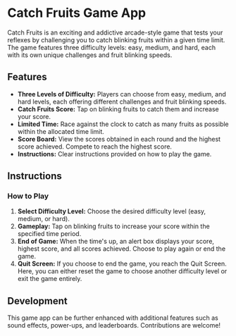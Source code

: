 # Catch Fruits Game App

Catch Fruits is an exciting and addictive arcade-style game that tests your reflexes by challenging you to catch blinking fruits within a given time limit. The game features three difficulty levels: easy, medium, and hard, each with its own unique challenges and fruit blinking speeds.

## Features

- **Three Levels of Difficulty:** Players can choose from easy, medium, and hard levels, each offering different challenges and fruit blinking speeds.
- **Catch Fruits Score:** Tap on blinking fruits to catch them and increase your score.
- **Limited Time:** Race against the clock to catch as many fruits as possible within the allocated time limit.
- **Score Board:** View the scores obtained in each round and the highest score achieved. Compete to reach the highest score.
- **Instructions:** Clear instructions provided on how to play the game.

## Instructions

### How to Play

1. **Select Difficulty Level:** Choose the desired difficulty level (easy, medium, or hard).
2. **Gameplay:** Tap on blinking fruits to increase your score within the specified time period.
3. **End of Game:** When the time's up, an alert box displays your score, highest score, and all scores achieved. Choose to play again or end the game.
4. **Quit Screen:** If you choose to end the game, you reach the Quit Screen. Here, you can either reset the game to choose another difficulty level or exit the game entirely.

## Development

This game app can be further enhanced with additional features such as sound effects, power-ups, and leaderboards. Contributions are welcome!

